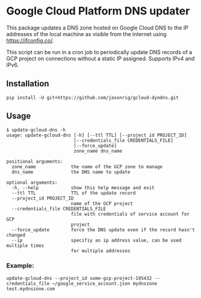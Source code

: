 # Google Cloud Platform DNS updater

This package updates a DNS zone hosted on Google Cloud DNS to the IP addresses of the local
machine as visible from the internet using https://ifconfig.co/.

This script can be run in a cron job to periodically update DNS records of a GCP project on
connections without a static IP assigned. Supports IPv4 and IPv6.

## Installation

```shell script
pip install -U git+https://github.com/jasonrig/gcloud-dyndns.git
```

## Usage

```
$ update-gcloud-dns -h
usage: update-gcloud-dns [-h] [--ttl TTL] [--project_id PROJECT_ID]
                         [--credentials_file CREDENTIALS_FILE]
                         [--force_update]
                         zone_name dns_name

positional arguments:
  zone_name             the name of the GCP zone to manage
  dns_name              the DNS name to update

optional arguments:
  -h, --help            show this help message and exit
  --ttl TTL             TTL of the update record
  --project_id PROJECT_ID
                        name of the GCP project
  --credentials_file CREDENTIALS_FILE
                        file with credentials of service account for GCP
                        project
  --force_update        force the DNS update even if the record hasn't changed
  --ip                  specifiy an ip address value, can be used multiple times
                        for multiple addresses
```

### Example:

```shell script
update-gcloud-dns --project_id some-gcp-project-195432 --credentials_file ~/google_service_account.json mydnszone test.mydnszone.com
```
